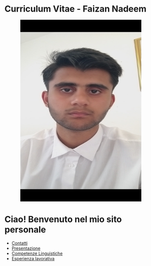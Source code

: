 <p style="text-align: center;">
  
  # Curriculum Vitae - Faizan Nadeem
</p>

<p style="text-align: center;">
  <img height="600" width="400" src="https://raw.githubusercontent.com/faizan-nd/faizan-nd.github.io/main/foto_CV.jpg" alt="Faizan's Photo">
</p>

# Ciao! Benvenuto nel mio sito personale
* [Contatti](README2.md)
* [Presentazione](README3.md)
* [Competenze Linguistiche](README4.md)
* [Esperienza lavorativa](README5.md)
